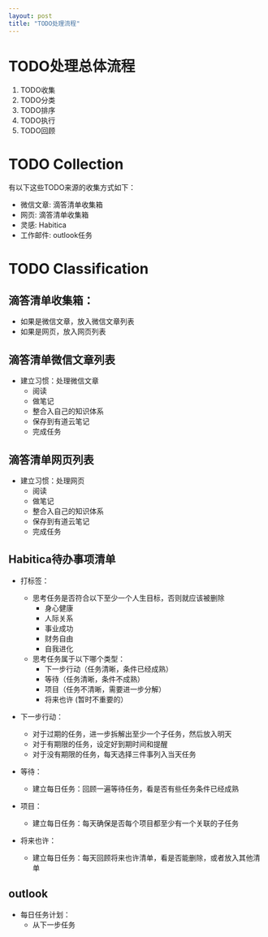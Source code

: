 ```yaml
---
layout: post
title: "TODO处理流程"
---
```


# TODO处理总体流程

1. TODO收集
2. TODO分类
3. TODO排序
4. TODO执行
5. TODO回顾

# TODO Collection

有以下这些TODO来源的收集方式如下：
- 微信文章: 滴答清单收集箱
- 网页: 滴答清单收集箱
- 灵感: Habitica
- 工作邮件: outlook任务

# TODO Classification

## 滴答清单收集箱：

- 如果是微信文章，放入微信文章列表
- 如果是网页，放入网页列表


## 滴答清单微信文章列表

- 建立习惯：处理微信文章
  - 阅读
  - 做笔记
  - 整合入自己的知识体系
  - 保存到有道云笔记
  - 完成任务

## 滴答清单网页列表

- 建立习惯：处理网页
  - 阅读
  - 做笔记
  - 整合入自己的知识体系
  - 保存到有道云笔记
  - 完成任务
  
## Habitica待办事项清单

- 打标签：
  - 思考任务是否符合以下至少一个人生目标，否则就应该被删除
    - 身心健康
    - 人际关系
    - 事业成功
    - 财务自由
    - 自我进化
  - 思考任务属于以下哪个类型：
    - 下一步行动（任务清晰，条件已经成熟）
    - 等待（任务清晰，条件不成熟）
    - 项目（任务不清晰，需要进一步分解）
    - 将来也许 (暂时不重要的）

- 下一步行动：
  - 对于过期的任务，进一步拆解出至少一个子任务，然后放入明天
  - 对于有期限的任务，设定好到期时间和提醒
  - 对于没有期限的任务，每天选择三件事列入当天任务

- 等待：
  - 建立每日任务：回顾一遍等待任务，看是否有些任务条件已经成熟

- 项目：
  - 建立每日任务：每天确保是否每个项目都至少有一个关联的子任务
 
- 将来也许：
  - 建立每日任务：每天回顾将来也许清单，看是否能删除，或者放入其他清单
## outlook


- 每日任务计划：
  - 从下一步任务
